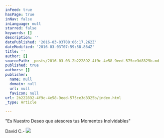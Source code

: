 ```yaml
---
inFeed: true
hasPage: true
inNav: false
inLanguage: null
starred: false
keywords: []
description: ''
datePublished: '2016-03-03T08:06:17.262Z'
dateModified: '2016-03-03T07:59:58.864Z'
title: ''
author: []
sourcePath: _posts/2016-03-03-2b222892-4f9c-4e58-9eed-575ce3d8325b.md
published: true
authors: []
publisher:
  name: null
  domain: null
  url: null
  favicon: null
url: 2b222892-4f9c-4e58-9eed-575ce3d8325b/index.html
_type: Article

---
```

"Es Nuestro Deseo que atesores tus Momentos Inolvidables"

David C.-
![](https://s3-us-west-2.amazonaws.com/the-grid-img/p/e06f7adc3f8cca6efb9956f13edbb30f05a2e3b8.jpg)
